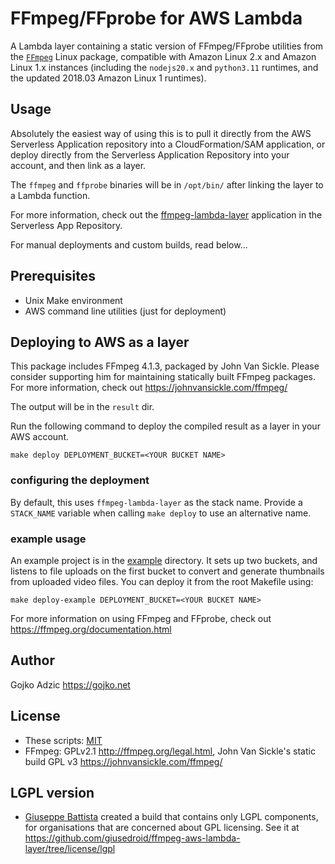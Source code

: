 # FFmpeg/FFprobe for AWS Lambda

A Lambda layer containing a static version of FFmpeg/FFprobe utilities from the [`FFmpeg`](https://www.ffmpeg.org/) Linux package, compatible with Amazon Linux 2.x and Amazon Linux 1.x instances (including the `nodejs20.x` and `python3.11` runtimes, and the updated 2018.03 Amazon Linux 1 runtimes).

## Usage

Absolutely the easiest way of using this is to pull it directly from the AWS Serverless Application repository into a CloudFormation/SAM application, or deploy directly from the Serverless Application Repository into your account, and then link as a layer.

The `ffmpeg` and `ffprobe` binaries will be in `/opt/bin/` after linking the layer to a Lambda function.

For more information, check out the [ffmpeg-lambda-layer](https://serverlessrepo.aws.amazon.com/applications/arn:aws:serverlessrepo:us-east-1:145266761615:applications~ffmpeg-lambda-layer) application in the Serverless App Repository.

For manual deployments and custom builds, read below...

## Prerequisites

- Unix Make environment
- AWS command line utilities (just for deployment)

## Deploying to AWS as a layer

This package includes FFmpeg 4.1.3, packaged by John Van Sickle. Please consider supporting him for maintaining statically built FFmpeg packages. For more information, check out <https://johnvansickle.com/ffmpeg/>

The output will be in the `result` dir.

Run the following command to deploy the compiled result as a layer in your AWS account.

```
make deploy DEPLOYMENT_BUCKET=<YOUR BUCKET NAME>
```

### configuring the deployment

By default, this uses `ffmpeg-lambda-layer` as the stack name. Provide a `STACK_NAME` variable when calling `make deploy` to use an alternative name.

### example usage

An example project is in the [example](example) directory. It sets up two buckets, and listens to file uploads on the first bucket to convert and generate thumbnails from uploaded video files. You can deploy it from the root Makefile using:

```
make deploy-example DEPLOYMENT_BUCKET=<YOUR BUCKET NAME>
```

For more information on using FFmpeg and FFprobe, check out <https://ffmpeg.org/documentation.html>

## Author

Gojko Adzic <https://gojko.net>

## License

- These scripts: [MIT](https://opensource.org/licenses/MIT)
- FFmpeg: GPLv2.1 <http://ffmpeg.org/legal.html>, John Van Sickle's static build GPL v3 <https://johnvansickle.com/ffmpeg/>

## LGPL version

- [Giuseppe Battista](http://github.com/giusedroid) created a build that contains only LGPL components, for organisations that are concerned about GPL licensing. See it at <https://github.com/giusedroid/ffmpeg-aws-lambda-layer/tree/license/lgpl>
